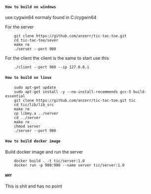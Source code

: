 

#### `How to build on windows`
use cygwin64 normaly found in C:/cygwin64

For the server
```shell
    git clone https://github.com/anzerr/tic-tac-toe.git
    cd tic-tac-toe/sever
    make re
    ./server --port 980
```

For the client the client is the same to start use this
```shell
    ./client --port 980 --ip 127.0.0.1
```

#### `How to build on linux`
```shell
    sudo apt-get update
    sudo apt-get install -y --no-install-recommends gcc-5 build-essential
    git clone https://github.com/anzerr/tic-tac-toe.git tic
    cd tic/lib/lib_src
    make re
    cp libmy.a ../server
    cd ../server
    make re
    chmod server
    ./server --port 980
```

#### `How to build docker image`
Build docker image and run the server
```shell
    docker build . -t tic/server:1.0
    docker run -p 980:980 --name server tic/server:1.0
```

#### `WHY`
This is shit and has no point
